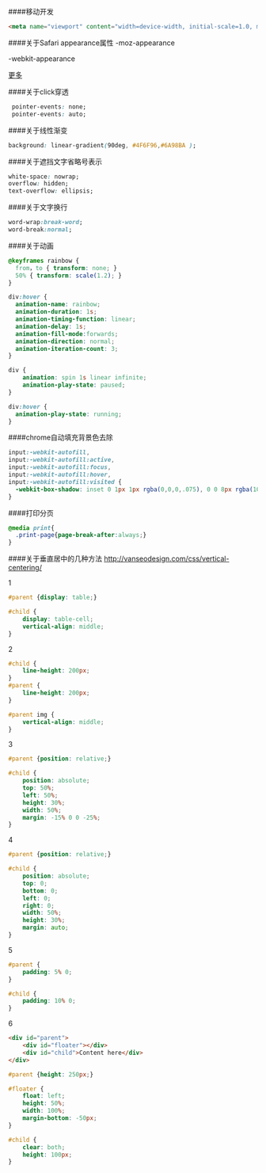 ####移动开发
```html
<meta name="viewport" content="width=device-width, initial-scale=1.0, maximum-scale=1.0, user-scalable=no" />
```

####关于Safari appearance属性
-moz-appearance 

-webkit-appearance

[更多](https://developer.mozilla.org/en-US/docs/Web/CSS/-moz-appearance)

####关于click穿透
```css
 pointer-events: none;
 pointer-events: auto;
```

####关于线性渐变
```css
background: linear-gradient(90deg, #4F6F96,#6A98BA );
```

####关于遮挡文字省略号表示
```css
white-space: nowrap;
overflow: hidden;
text-overflow: ellipsis;
```

####关于文字换行
```css
word-wrap:break-word;
word-break:normal;
```

####关于动画
```css
@keyframes rainbow {
  from，to { transform: none; }
  50% { transform: scale(1.2); }
}

div:hover {
  animation-name: rainbow;
  animation-duration: 1s;
  animation-timing-function: linear;
  animation-delay: 1s;
  animation-fill-mode:forwards;
  animation-direction: normal;
  animation-iteration-count: 3;
}

div {
    animation: spin 1s linear infinite;
    animation-play-state: paused;
}

div:hover {
  animation-play-state: running;
}
```

####chrome自动填充背景色去除
```css
input:-webkit-autofill,
input:-webkit-autofill:active,
input:-webkit-autofill:focus,
input:-webkit-autofill:hover,
input:-webkit-autofill:visited {
  -webkit-box-shadow: inset 0 1px 1px rgba(0,0,0,.075), 0 0 8px rgba(102,175,233,.6), inset 0 0 0 50px white;
}
```

####打印分页
```css
@media print{
  .print-page{page-break-after:always;}
}
```


####关于垂直居中的几种方法
http://vanseodesign.com/css/vertical-centering/

1 
```css
#parent {display: table;}

#child {
    display: table-cell;
    vertical-align: middle;
}
```

2
```css
#child {
    line-height: 200px;
}
#parent {
    line-height: 200px;
}

#parent img {
    vertical-align: middle;
}
```

3
```css
#parent {position: relative;}

#child {
    position: absolute;
    top: 50%;
    left: 50%;
    height: 30%;
    width: 50%;
    margin: -15% 0 0 -25%;
}
```
4
```css
#parent {position: relative;}

#child {
    position: absolute;
    top: 0;
    bottom: 0;
    left: 0;
    right: 0;
    width: 50%;
    height: 30%;
    margin: auto;
}
```
5
```css
#parent {
    padding: 5% 0;
}

#child {
    padding: 10% 0;
}
```

6
```html
<div id="parent">
    <div id="floater"></div>
    <div id="child">Content here</div>
</div>
```
```css
#parent {height: 250px;}

#floater {
    float: left;
    height: 50%;
    width: 100%;
    margin-bottom: -50px;
}

#child {
    clear: both;
    height: 100px;
}
```